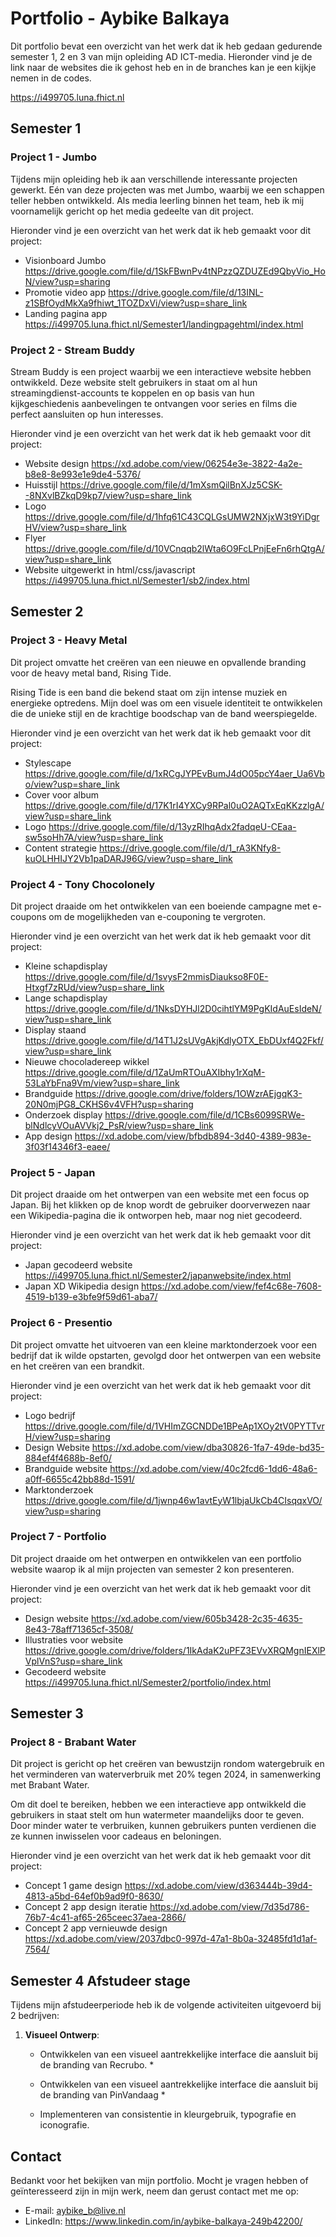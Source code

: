 # Portfolio - Aybike Balkaya

Dit portfolio bevat een overzicht van het werk dat ik heb gedaan gedurende semester 1, 2 en 3 van mijn opleiding AD ICT-media.
Hieronder vind je de link naar de websites die ik gehost heb en in de branches kan je een kijkje nemen in de codes.

https://i499705.luna.fhict.nl 

## Semester 1

### Project 1 - Jumbo 

Tijdens mijn opleiding heb ik aan verschillende interessante projecten gewerkt. Eén van deze projecten was met Jumbo, waarbij we een schappen teller hebben ontwikkeld. Als media leerling binnen het team, heb ik mij voornamelijk gericht op het media gedeelte van dit project.

Hieronder vind je een overzicht van het werk dat ik heb gemaakt voor dit project:

* Visionboard Jumbo https://drive.google.com/file/d/1SkFBwnPv4tNPzzQZDUZEd9QbyVio_HoN/view?usp=sharing
* Promotie video app https://drive.google.com/file/d/13INL-z1SBfOydMkXa9fhiwt_1TOZDxVi/view?usp=share_link
* Landing pagina app https://i499705.luna.fhict.nl/Semester1/landingpagehtml/index.html

### Project 2 - Stream Buddy

Stream Buddy is een project waarbij we een interactieve website hebben ontwikkeld. Deze website stelt gebruikers in staat om al hun streamingdienst-accounts te koppelen en op basis van hun kijkgeschiedenis aanbevelingen te ontvangen voor series en films die perfect aansluiten op hun interesses.

Hieronder vind je een overzicht van het werk dat ik heb gemaakt voor dit project:

* Website design https://xd.adobe.com/view/06254e3e-3822-4a2e-b8e8-8e993e1e9de4-5376/
* Huisstijl https://drive.google.com/file/d/1mXsmQilBnXJz5CSK--8NXvlBZkqD9kp7/view?usp=share_link
* Logo https://drive.google.com/file/d/1hfq61C43CQLGsUMW2NXjxW3t9YiDgrHV/view?usp=share_link
* Flyer https://drive.google.com/file/d/10VCnqqb2lWta6O9FcLPnjEeFn6rhQtgA/view?usp=share_link
* Website uitgewerkt in html/css/javascript https://i499705.luna.fhict.nl/Semester1/sb2/index.html 

## Semester 2

### Project 3 - Heavy Metal

Dit project omvatte het creëren van een nieuwe en opvallende branding voor de heavy metal band, Rising Tide.

Rising Tide is een band die bekend staat om zijn intense muziek en energieke optredens. Mijn doel was om een visuele identiteit te ontwikkelen die de unieke stijl en de krachtige boodschap van de band weerspiegelde.

Hieronder vind je een overzicht van het werk dat ik heb gemaakt voor dit project:

* Stylescape https://drive.google.com/file/d/1xRCgJYPEvBumJ4dO05pcY4aer_Ua6Vbo/view?usp=share_link
* Cover voor album https://drive.google.com/file/d/17K1rI4YXCy9RPal0uO2AQTxEqKKzzlgA/view?usp=share_link
* Logo https://drive.google.com/file/d/13yzRIhqAdx2fadqeU-CEaa-sw5soHh7A/view?usp=share_link 
* Content strategie https://drive.google.com/file/d/1_rA3KNfy8-kuOLHHIJY2Vb1paDARJ96G/view?usp=share_link 

### Project 4 - Tony Chocolonely

Dit project draaide om het ontwikkelen van een boeiende campagne met e-coupons om de mogelijkheden van e-couponing te vergroten.

Hieronder vind je een overzicht van het werk dat ik heb gemaakt voor dit project:

* Kleine schapdisplay https://drive.google.com/file/d/1svysF2mmisDiaukso8F0E-Htxgf7zRUd/view?usp=share_link
* Lange schapdisplay https://drive.google.com/file/d/1NksDYHJl2D0cihtlYM9PgKIdAuEsIdeN/view?usp=share_link
* Display staand https://drive.google.com/file/d/14T1J2sUVgAkjKdlyOTX_EbDUxf4Q2Fkf/view?usp=share_link
* Nieuwe chocoladereep wikkel https://drive.google.com/file/d/1ZaUmRTOuAXIbhy1rXqM-53LaYbFna9Vm/view?usp=share_link
* Brandguide https://drive.google.com/drive/folders/1OWzrAEjgqK3-20N0mjPG8_CKHS6v4VFH?usp=sharing 
* Onderzoek display https://drive.google.com/file/d/1CBs6099SRWe-blNdlcyVOuAVVkj2_PsR/view?usp=share_link
* App design https://xd.adobe.com/view/bfbdb894-3d40-4389-983e-3f03f14346f3-eaee/

### Project 5 - Japan 

Dit project draaide om het ontwerpen van een website met een focus op Japan. Bij het klikken op de knop wordt de gebruiker doorverwezen naar een Wikipedia-pagina die ik ontworpen heb, maar nog niet gecodeerd.

Hieronder vind je een overzicht van het werk dat ik heb gemaakt voor dit project:

* Japan gecodeerd website https://i499705.luna.fhict.nl/Semester2/japanwebsite/index.html 
* Japan XD Wikipedia design https://xd.adobe.com/view/fef4c68e-7608-4519-b139-e3bfe9f59d61-aba7/ 

### Project 6 - Presentio

Dit project omvatte het uitvoeren van een kleine marktonderzoek voor een bedrijf dat ik wilde opstarten, gevolgd door het ontwerpen van een website en het creëren van een brandkit.

Hieronder vind je een overzicht van het werk dat ik heb gemaakt voor dit project:

* Logo bedrijf https://drive.google.com/file/d/1VHImZGCNDDe1BPeAp1XOy2tV0PYTTvrH/view?usp=sharing
* Design Website https://xd.adobe.com/view/dba30826-1fa7-49de-bd35-884ef4f4688b-8ef0/
* Brandguide website https://xd.adobe.com/view/40c2fcd6-1dd6-48a6-a0ff-6655c42bb88d-1591/
* Marktonderzoek https://drive.google.com/file/d/1jwnp46w1avtEyW1lbjaUkCb4CIsqqxVO/view?usp=sharing 

### Project 7 - Portfolio 

Dit project draaide om het ontwerpen en ontwikkelen van een portfolio website waarop ik al mijn projecten van semester 2 kon presenteren.

Hieronder vind je een overzicht van het werk dat ik heb gemaakt voor dit project:

* Design website https://xd.adobe.com/view/605b3428-2c35-4635-8e43-78aff71365cf-3508/
* Illustraties voor website https://drive.google.com/drive/folders/1IkAdaK2uPFZ3EVvXRQMgnIEXlPVplVnS?usp=share_link 
* Gecodeerd website https://i499705.luna.fhict.nl/Semester2/portfolio/index.html 

## Semester 3

### Project 8 - Brabant Water

Dit project is gericht op het creëren van bewustzijn rondom watergebruik en het verminderen van waterverbruik met 20% tegen 2024, in samenwerking met Brabant Water.

Om dit doel te bereiken, hebben we een interactieve app ontwikkeld die gebruikers in staat stelt om hun watermeter maandelijks door te geven. Door minder water te verbruiken, kunnen gebruikers punten verdienen die ze kunnen inwisselen voor cadeaus en beloningen.

Hieronder vind je een overzicht van het werk dat ik heb gemaakt voor dit project:

* Concept 1 game design https://xd.adobe.com/view/d363444b-39d4-4813-a5bd-64ef0b9ad9f0-8630/ 
* Concept 2 app design iteratie https://xd.adobe.com/view/7d35d786-76b7-4c41-af65-265ceec37aea-2866/
* Concept 2 app vernieuwde design https://xd.adobe.com/view/2037dbc0-997d-47a1-8b0a-32485fd1d1af-7564/

## Semester 4 Afstudeer stage

Tijdens mijn afstudeerperiode heb ik de volgende activiteiten uitgevoerd bij 2 bedrijven:

1. **Visueel Ontwerp**:
   - Ontwikkelen van een visueel aantrekkelijke interface die aansluit bij de branding van Recrubo.
     * 
     
   - Ontwikkelen van een visueel aantrekkelijke interface die aansluit bij de branding van PinVandaag
     *
     
   - Implementeren van consistentie in kleurgebruik, typografie en iconografie.


## Contact

Bedankt voor het bekijken van mijn portfolio. Mocht je vragen hebben of geïnteresseerd zijn in mijn werk, neem dan gerust contact met me op:

* E-mail: aybike_b@live.nl
* LinkedIn: https://www.linkedin.com/in/aybike-balkaya-249b42200/
